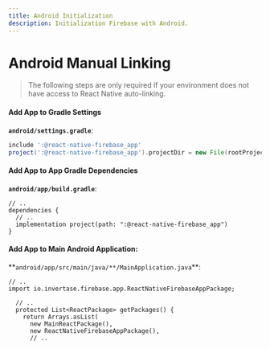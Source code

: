```yaml
---
title: Android Initialization
description: Initialization Firebase with Android.
---
```


# Android Manual Linking

> The following steps are only required if your environment does not have access to React Native
> auto-linking.

#### Add App to Gradle Settings

**`android/settings.gradle`**:

```groovy
include ':@react-native-firebase_app'
project(':@react-native-firebase_app').projectDir = new File(rootProject.projectDir, './../node_modules/@react-native-firebase/app/android')
```

#### Add App to App Gradle Dependencies

**`android/app/build.gradle`**:

```groovy{4}
// ..
dependencies {
  // ..
  implementation project(path: ":@react-native-firebase_app")
}
```

#### Add App to Main Android Application:

**`android/app/src/main/java/**/MainApplication.java`\*\*:

```java{2,8}
// ..
import io.invertase.firebase.app.ReactNativeFirebaseAppPackage;

  // ..
  protected List<ReactPackage> getPackages() {
    return Arrays.asList(
      new MainReactPackage(),
      new ReactNativeFirebaseAppPackage(),
      // ..
```
